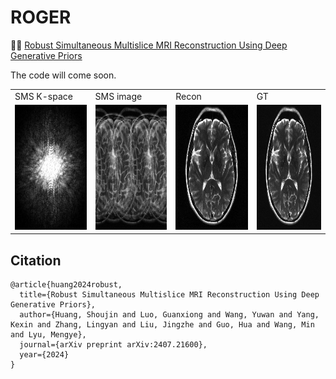 # ROGER
👏👏 [Robust Simultaneous Multislice MRI Reconstruction Using Deep Generative Priors](https://arxiv.org/abs/2407.21600)

The code will come soon.

<table>
  <tr>
    <td>
        SMS K-space
    </td>
    <td>
        SMS image
    </td>
    <td>
        Recon
    </td>
    <td>
        GT
    </td>
  </tr>
  <tr>
    <td>
        <img src="mics/k-space.png" width="200" height="200">
    </td>
    <td>
        <img src="mics/img_MB4R2.png" width="200" height="200">
    </td>
    <td>
        <img src="mics/fastMRI_MB4R2.gif" frameborder="0" class="giphy-embed" allowfullscreen width="200" height="200">
    </td>
    <td>
        <img src="mics/gt.gif" frameborder="0" class="giphy-embed" allowfullscreen width="200" height="200">
    </td>
  </tr>
</table>



## Citation
```
@article{huang2024robust,
  title={Robust Simultaneous Multislice MRI Reconstruction Using Deep Generative Priors},
  author={Huang, Shoujin and Luo, Guanxiong and Wang, Yuwan and Yang, Kexin and Zhang, Lingyan and Liu, Jingzhe and Guo, Hua and Wang, Min and Lyu, Mengye},
  journal={arXiv preprint arXiv:2407.21600},
  year={2024}
}
```
